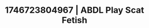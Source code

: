 ---
categories:
- AI-generated
- Erotic curves
- Cosplay
- Hidden desires
- Erotic duality
- ASMR
- Dirty mind games
- Erotic hair pulling
image: /assets/images/1746723804967.jpg
layout: post
seo:
  description: Featured content with artistic ABDL Play, Scat Fetish. HD images available.
  keywords: ABDL Play, Scat Fetish
  og_image: /assets/images/1746723804967.jpg
  schema_type: VisualArtwork
tags:
- ABDL Play
- '#1746723804967'
- Scat Fetish
title: 1746723804967 | ABDL Play Scat Fetish
---